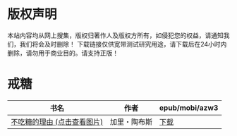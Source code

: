 # 版权声明

本站内容均从网上搜集，版权归著作人及版权方所有，如侵犯您的权益，请通知我们，我们将会及时删除！ 下载链接仅供宽带测试研究用途，请下载后在24小时内删除，请勿用于商业目的。请支持正版！

# 戒糖

| 书名 | 作者 | epub/mobi/azw3 |
| --- | --- | --- |
| [不吃糖的理由 (点击查看图片)](https://www.dushupai.com/attachment/2024/06/09/16737f705d9cfe58.jpg) | 加里・陶布斯 | [下载](https://url89.ctfile.com/f/31084289-1356989851-a15964?p=8866) |

